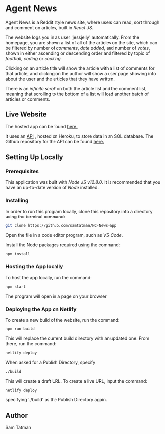 # Agent News

Agent News is a Reddit style news site, where users can read, sort through and comment on articles, built in _React JS_.

The website logs you in as user 'jessjelly' automatically. From the homepage, you are shown a list of all of the articles on the site, which can be filtered by number of _comments_, _date added_, and number of _votes_, shown in either ascending or descending order and filtered by topic of _football_, _coding_ or _cooking_

Clicking on an article title will show the article with a list of comments for that article, and clicking on the author will show a user page showing info about the user and the articles that they have written.

There is an _infinite scroll_ on both the article list and the comment list, meaning that scrolling to the bottom of a list will load another batch of articles or comments.

## Live Website

The hosted app can be found [here.](https://agentnewsfornow.netlify.com/)

It uses an [API](https://agent-news.herokuapp.com/api) , hosted on Heroku, to store data in an SQL database. The Github repository for the API can be found [here.](https://github.com/samtatman/NC-News)

## Setting Up Locally

### Prerequisites

This application was built with _Node JS v12.8.0_. It is recommended that you have an up-to-date version of _Node_ installed.

### Installing

In order to run this program locally, clone this repository into a directory using the terminal command:

```bash
git clone https://github.com/samtatman/NC-News-app
```

Open the file in a code editor program, such as _VS-Code_.

Install the Node packages required using the command:

```bash
npm install
```

### Hosting the App locally

To host the app locally, run the command:

```bash
npm start
```

The program will open in a page on your browser

### Deploying the App on Netlify

To create a new build of the website, run the command:

```bash
npm run build
```

This will replace the current build directory with an updated one.
From there, run the command:

```bash
netlify deploy
```

When asked for a Publish Directory, specify

```bash
./build
```

This will create a draft URL. To create a live URL, input the command:

```bash
netlify deploy
```

specifying './build' as the Publish Directory again.

## Author

Sam Tatman
